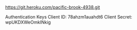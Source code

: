 https://git.heroku.com/pacific-brook-4938.git

Authentication Keys
Client ID:	78ahzm1auahdt6
Client Secret:	wpUKDXWeOmkINkig
